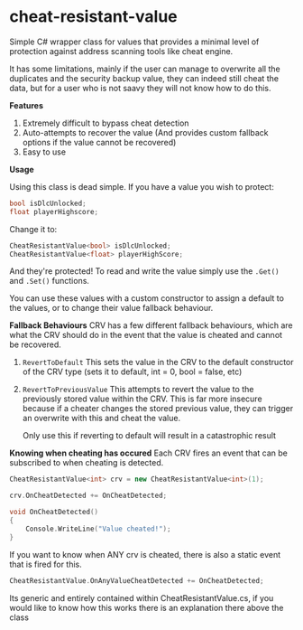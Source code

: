 # cheat-resistant-value
Simple C# wrapper class for values that provides a minimal level of protection against address scanning tools like cheat engine.

It has some limitations, mainly if the user can manage to overwrite all the duplicates and the security backup value, they can indeed still cheat the data, but for a user who is not saavy they will not know how to do this.

**Features** 
1. Extremely difficult to bypass cheat detection
2. Auto-attempts to recover the value (And provides custom fallback options if the value cannot be recovered)
3. Easy to use

**Usage**

Using this class is dead simple. If you have a value you wish to protect:

```cpp
bool isDlcUnlocked;
float playerHighscore;
```
Change it to:
```cpp
CheatResistantValue<bool> isDlcUnlocked;
CheatResistantValue<float> playerHighScore;
```

And they're protected! To read and write the value simply use the `.Get()` and `.Set()` functions.

You can use these values with a custom constructor to assign a default to the values, or to change their value fallback behaviour.

**Fallback Behaviours**
CRV has a few different fallback behaviours, which are what the CRV should do in the event that the value is cheated and cannot be recovered.

1. `RevertToDefault`
    This sets the value in the CRV to the default constructor of the CRV type (sets it to default, int = 0, bool = false, etc)

2. `RevertToPreviousValue`
    This attempts to revert the value to the previously stored value within the CRV. This is far more insecure because if a cheater changes the stored previous value, they can trigger an overwrite with this and cheat the value.

    Only use this if reverting to default will result in a catastrophic result

**Knowing when cheating has occured**
Each CRV fires an event that can be subscribed to when cheating is detected.

```cpp
CheatResistantValue<int> crv = new CheatResistantValue<int>(1);

crv.OnCheatDetected += OnCheatDetected;

void OnCheatDetected()
{
    Console.WriteLine("Value cheated!");
}
```

If you want to know when ANY crv is cheated, there is also a static event that is fired for this.

```cpp
CheatResistantValue.OnAnyValueCheatDetected += OnCheatDetected;
 ```

Its generic and entirely contained within CheatResistantValue.cs, if you would like to know how this works there is an explanation there above the class